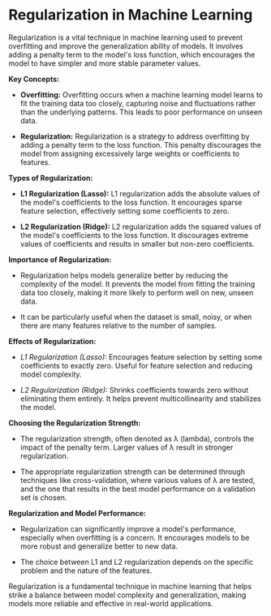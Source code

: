 # Regularization in Machine Learning

Regularization is a vital technique in machine learning used to prevent overfitting and improve the generalization ability of models. It involves adding a penalty term to the model's loss function, which encourages the model to have simpler and more stable parameter values.

**Key Concepts:**

- **Overfitting:** Overfitting occurs when a machine learning model learns to fit the training data too closely, capturing noise and fluctuations rather than the underlying patterns. This leads to poor performance on unseen data.

- **Regularization:** Regularization is a strategy to address overfitting by adding a penalty term to the loss function. This penalty discourages the model from assigning excessively large weights or coefficients to features.

**Types of Regularization:**

- **L1 Regularization (Lasso):** L1 regularization adds the absolute values of the model's coefficients to the loss function. It encourages sparse feature selection, effectively setting some coefficients to zero.

- **L2 Regularization (Ridge):** L2 regularization adds the squared values of the model's coefficients to the loss function. It discourages extreme values of coefficients and results in smaller but non-zero coefficients.

**Importance of Regularization:**

- Regularization helps models generalize better by reducing the complexity of the model. It prevents the model from fitting the training data too closely, making it more likely to perform well on new, unseen data.

- It can be particularly useful when the dataset is small, noisy, or when there are many features relative to the number of samples.

**Effects of Regularization:**

- *L1 Regularization (Lasso):* Encourages feature selection by setting some coefficients to exactly zero. Useful for feature selection and reducing model complexity.

- *L2 Regularization (Ridge):* Shrinks coefficients towards zero without eliminating them entirely. It helps prevent multicollinearity and stabilizes the model.

**Choosing the Regularization Strength:**

- The regularization strength, often denoted as λ (lambda), controls the impact of the penalty term. Larger values of λ result in stronger regularization.

- The appropriate regularization strength can be determined through techniques like cross-validation, where various values of λ are tested, and the one that results in the best model performance on a validation set is chosen.

**Regularization and Model Performance:**

- Regularization can significantly improve a model's performance, especially when overfitting is a concern. It encourages models to be more robust and generalize better to new data.

- The choice between L1 and L2 regularization depends on the specific problem and the nature of the features.

Regularization is a fundamental technique in machine learning that helps strike a balance between model complexity and generalization, making models more reliable and effective in real-world applications.
